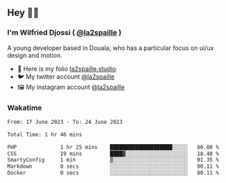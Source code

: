 ## Hey 👋🏾
### I'm Wilfried Djossi ( <a href="https://twitter.com/la2spaille/" target="_blank">@la2spaille</a> )
A young developer based in Douala, who has a particular focus on ui/ux design and motion.

- 🎨 Here is my folio [la2spaille.studio](https://la2spaille.studio/)
- 🐦 My twitter account [@la2spaille](https://twitter.com/la2spaille/)
- 🖼 My instagram account [@la2spaille](https://www.instagram.com/la2spaille/)

### Wakatime
<!--START_SECTION:waka-->

```txt
From: 17 June 2023 - To: 24 June 2023

Total Time: 1 hr 46 mins

PHP              1 hr 25 mins    ████████████████████░░░░░   80.00 %
CSS              19 mins         ████▓░░░░░░░░░░░░░░░░░░░░   18.40 %
SmartyConfig     1 min           ▒░░░░░░░░░░░░░░░░░░░░░░░░   01.35 %
Markdown         0 secs          ░░░░░░░░░░░░░░░░░░░░░░░░░   00.11 %
Docker           0 secs          ░░░░░░░░░░░░░░░░░░░░░░░░░   00.11 %
```

<!--END_SECTION:waka-->
<!--
**la2spaille/la2spaille** is a ✨ _special_ ✨ repository because its `README.md` (this file) appears on your GitHub profile.

Here are some ideas to get you started:

- 🔭 I’m currently working on ...
- 🌱 I’m currently learning ...
- 👯 I’m looking to collaborate on ...
- 🤔 I’m looking for help with ...
- 💬 Ask me about ...
- 📫 How to reach me: ...
- 😄 Pronouns: ...
- ⚡ Fun fact: ...
-->
